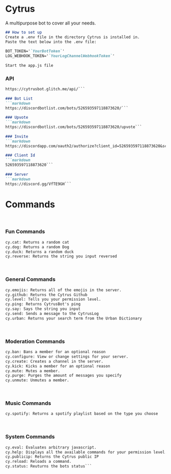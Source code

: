 # Cytrus
A multipurpose bot to cover all your needs.
```markdown
## How to set up
Create a .env file in the directory Cytrus is installed in.  
Paste the text below into the .env file:  
  
BOT_TOKEN='`YourBotToken`'  
LOG_WEBHOOK_TOKEN='`YourLogChannelWebhookToken`'  
  
Start the app.js file  
 ```
### API
```markdown
https://cytrusbot.glitch.me/api/```
​
### Bot List
```markdown
https://discordbotlist.com/bots/526593597118873620/```
​
### Upvote
```markdown
https://discordbotlist.com/bots/526593597118873620/upvote```
​
### Invite
```markdown
https://discordapp.com/oauth2/authorize?client_id=526593597118873620&scope=bot&permissions=8```
​
### Client Id
```markdown
526593597118873620```
​
### Server
```markdown
https://discord.gg/VfTE9GH```
```


# Commands
​
### Fun Commands
```markdown
cy.cat: Returns a random cat
cy.dog: Returns a random Dog
cy.duck: Returns a random duck
cy.reverse: Returns the string you input reversed
```
​
### General Commands
```markdown
cy.emojis: Returns all of the emojis in the server.
cy.github: Returns the Cytrus Github
cy.level: Tells you your permission level.
cy.ping: Returns CytrusBot's ping
cy.say: Says the string you input
cy.send: Sends a message to the CytrusLog
cy.urban: Returns your search term from the Urban Dictionary
```
​
### Moderation Commands
```markdown
cy.ban: Bans a member for an optional reason
cy.configure: View or change settings for your server.
cy.create: Creates a channel in the server.
cy.kick: Kicks a member for an optional reason
cy.mute: Mutes a member.
cy.purge: Purges the amount of messages you specify
cy.unmute: Unmutes a member.
```
​
### Music Commands
```markdown
cy.spotify: Returns a spotify playlist based on the type you choose
```
​
### System Commands
```markdown
cy.eval: Evaluates arbitrary javascript.
cy.help: Displays all the available commands for your permission level.
cy.publicip: Returns the Cytrus public IP
cy.reload: Reloads a command.
cy.status: Reuturns the bots status```
